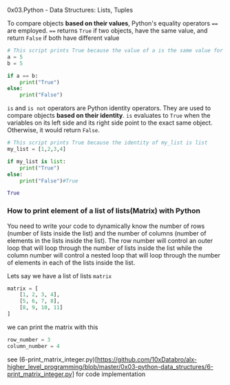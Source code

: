 0x03.Python - Data Structures: Lists, Tuples


To compare objects **based on their values**, Python's equality operators `==` are employed.
`==` returns `True` if two objects, have the same value, and return `False` if both have different value
```python
# This script prints True because the value of a is the same value for b 
a = 5
b = 5

if a == b:
    print("True")
else: 
    print("False")
```

`is` and `is not` operators are Python identity operators. They are used to compare objects **based on their identity**. `is` evaluates to `True` when the variables on its left side and its right side point to the exact same object. Otherwise, it would return `False`.
```python
# This script prints True because the identity of my_list is list
my_list = [1,2,3,4]

if my_list is list:
    print("True")
else:
    print("False")#True 

True
```

### How to print element of a list of lists(Matrix) with Python
You need to write your code to dynamically know the number of rows (number of lists inside the list) 
and the number of columns (number of elements in the lists inside the list). 
The row number will control an outer loop that will loop through the number of lists inside the list 
while the column number will control a nested loop that will loop through the number of elements in each
of the lists inside the list.

Lets say we have a list of lists `matrix`
```python
matrix = [
	[1, 2, 3, 4],
	[5, 6, 7, 8],
	[8, 9, 10, 11]
]
```
we can print the matrix with this 
```python
row_number = 3
column_number = 4
```
see (6-print_matrix_integer.py)[https://github.com/10xDatabro/alx-higher_level_programming/blob/master/0x03-python-data_structures/6-print_matrix_integer.py] for code implementation
